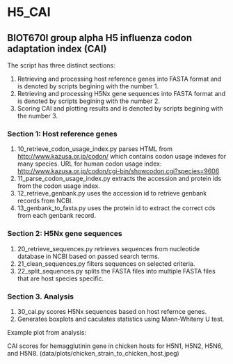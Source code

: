 # H5_CAI
## BIOT670I group alpha H5 influenza codon adaptation index (CAI)

The script has three distinct sections:

1. Retrieving and processing host reference genes into FASTA format and is denoted by scripts begining with the number 1.
2. Retrieving and processing H5Nx gene sequences into FASTA format and is denoted by scripts begining with the number 2.
3. Scoring CAI and plotting results  and is denoted by scripts begining with the number 3.

### Section 1: Host reference genes
1. 10_retrieve_codon_usage_index.py parses HTML from http://www.kazusa.or.jp/codon/ which contains codon usage indexes for many species. 
URL for human codon usage index: http://www.kazusa.or.jp/codon/cgi-bin/showcodon.cgi?species=9606
2. 11_parse_codon_usage_index.py extracts the accession and protein ids from the codon usage index.
3. 12_retrieve_genbank.py uses the accession id to retrieve genbank records from NCBI.
4. 13_genbank_to_fasta.py uses the protein id to extract the correct cds from each genbank record.

### Section 2: H5Nx gene sequences
1. 20_retrieve_sequences.py retrieves sequences from nucleotide database in NCBI based on passed search terms.
2. 21_clean_sequences.py filters sequences on selected criteria.
3. 22_split_sequences.py splits the FASTA files into multiple FASTA files that are host species specific.

### Section 3. Analysis
1. 30_cai.py scores H5Nx sequences based on host refernce genes.
2. Generates boxplots and caculates statistics using Mann-Whiteny U test.

Example plot from analysis:

CAI scores for hemagglutinin gene in chicken hosts for H5N1, H5N2, H5N6, and H5N8.
(data/plots/chicken_strain_to_chicken_host.jpeg)